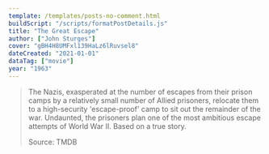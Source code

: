 ```yaml
---
template: /templates/posts-no-comment.html
buildScript: "/scripts/formatPostDetails.js"
title: "The Great Escape"
author: ["John Sturges"]
cover: "gBH4H8UMFxl139HaLz6lRuvsel8"
dateCreated: "2021-01-01"
dataTag: ["movie"]
year: "1963"
---
```


> The Nazis, exasperated at the number of escapes from their prison camps by a relatively small number of Allied prisoners, relocate them to a high-security 'escape-proof' camp to sit out the remainder of the war. Undaunted, the prisoners plan one of the most ambitious escape attempts of World War II. Based on a true story.
>
> Source: TMDB
